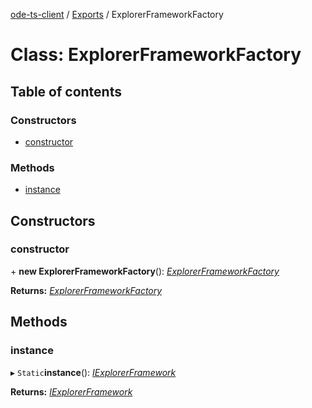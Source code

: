 [ode-ts-client](../README.md) / [Exports](../modules.md) / ExplorerFrameworkFactory

# Class: ExplorerFrameworkFactory

## Table of contents

### Constructors

- [constructor](explorerframeworkfactory.md#constructor)

### Methods

- [instance](explorerframeworkfactory.md#instance)

## Constructors

### constructor

\+ **new ExplorerFrameworkFactory**(): [*ExplorerFrameworkFactory*](explorerframeworkfactory.md)

**Returns:** [*ExplorerFrameworkFactory*](explorerframeworkfactory.md)

## Methods

### instance

▸ `Static`**instance**(): [*IExplorerFramework*](../interfaces/iexplorerframework.md)

**Returns:** [*IExplorerFramework*](../interfaces/iexplorerframework.md)
